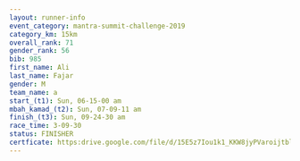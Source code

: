```yaml
---
layout: runner-info 
event_category: mantra-summit-challenge-2019 
category_km: 15km 
overall_rank: 71
gender_rank: 56
bib: 985
first_name: Ali
last_name: Fajar
gender: M
team_name: a
start_(t1): Sun, 06-15-00 am
mbah_kamad_(t2): Sun, 07-09-11 am
finish_(t3): Sun, 09-24-30 am
race_time: 3-09-30
status: FINISHER
certficate: https:drive.google.com/file/d/15E5z7Iou1k1_KKW8jyPVaroijtblSlk8/view?usp=sharing
---
```

